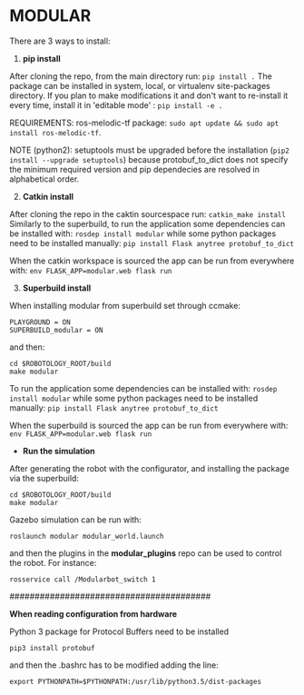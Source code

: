 # MODULAR

There are 3 ways to install:

1. **pip install**

After cloning the repo, from the main directory run:
`pip install .`
The package can be installed in system, local, or virtualenv site-packages directory.
If you plan to make modifications it and don't want to re-install it every time, install it in 'editable mode' :
`pip install -e .`

REQUIREMENTS: ros-melodic-tf package: `sudo apt update && sudo apt install ros-melodic-tf`. 

NOTE (python2): setuptools must be upgraded before the installation (`pip2 install --upgrade setuptools`) because protobuf_to_dict does not specify the minimum required version and pip dependecies are resolved in alphabetical order.

2. **Catkin install**

After cloning the repo in the caktin sourcespace run:
`catkin_make install`
Similarly to the superbuild, to run the application some dependencies can be installed with:
```rosdep install modular```
while some python packages need to be installed manually:
```pip install Flask anytree protobuf_to_dict```

When the catkin workspace is sourced the app can be run from everywhere with:
```env FLASK_APP=modular.web flask run```

3. **Superbuild install**

When installing modular from superbuild set through ccmake:
```
PLAYGROUND = ON
SUPERBUILD_modular = ON
```
and then:
```
cd $ROBOTOLOGY_ROOT/build
make modular
```
To run the application some dependencies can be installed with:
```rosdep install modular```
while some python packages need to be installed manually:
```pip install Flask anytree protobuf_to_dict```

When the superbuild is sourced the app can be run from everywhere with:
```env FLASK_APP=modular.web flask run```

  - **Run the simulation**

  After generating the robot with the configurator, and installing the package via the superbuild: 

  ```
  cd $ROBOTOLOGY_ROOT/build
  make modular 
  ```

  Gazebo simulation can be run with:

  ` roslaunch modular modular_world.launch `

  and then the plugins in the **modular_plugins** repo can be used to control the robot. For instance:

  ` rosservice call /Modularbot_switch 1 `
  
########################################

**When reading configuration from hardware**

Python 3 package for Protocol Buffers need to be installed 

` pip3 install protobuf `

and then the .bashrc has to be modified adding the line:

` export PYTHONPATH=$PYTHONPATH:/usr/lib/python3.5/dist-packages `
